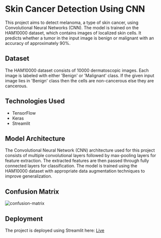 # Skin Cancer Detection Using CNN

This project aims to detect melanoma, a type of skin cancer, using Convolutional Neural Networks (CNN). The model is trained on the HAM10000 dataset, which contains images of localized skin cells. It predicts whether a tumor in the input image is benign or malignant with an accuracy of approximately 90%.

## Dataset
The HAM10000 dataset consists of 10000 dermatoscopic images. Each image is labeled with either 'Benign' or 'Malignant' class. If the given input image lies in 'Benign' class then the cells are non-cancerous else they are cancerous.

## Technologies Used
- TensorFlow
- Keras
- Streamlit

## Model Architecture
The Convolutional Neural Network (CNN) architecture used for this project consists of multiple convolutional layers followed by max-pooling layers for feature extraction. The extracted features are then passed through fully connected layers for classification. The model is trained using the HAM10000 dataset with appropriate data augmentation techniques to improve generalization.

## Confusion Matrix
![confusion-matrix](https://github.com/user-attachments/assets/c8c35983-333a-42c7-b6f6-dec633a66bdc)

## Deployment
The project is deployed using Streamlit here: [Live](https://karanveer-detects.streamlit.app/)
